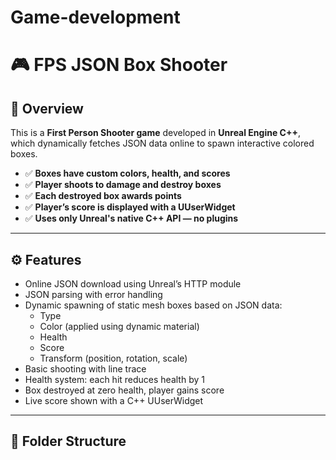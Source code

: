 # Game-development

# 🎮 FPS JSON Box Shooter

## 📌 Overview

This is a **First Person Shooter game** developed in **Unreal Engine C++**, which dynamically fetches JSON data online to spawn interactive colored boxes.

- ✅ **Boxes have custom colors, health, and scores**
- ✅ **Player shoots to damage and destroy boxes**
- ✅ **Each destroyed box awards points**
- ✅ **Player’s score is displayed with a UUserWidget**
- ✅ **Uses only Unreal's native C++ API — no plugins**

---

## ⚙️ Features

- Online JSON download using Unreal’s HTTP module
- JSON parsing with error handling
- Dynamic spawning of static mesh boxes based on JSON data:
  - Type
  - Color (applied using dynamic material)
  - Health
  - Score
  - Transform (position, rotation, scale)
- Basic shooting with line trace
- Health system: each hit reduces health by 1
- Box destroyed at zero health, player gains score
- Live score shown with a C++ UUserWidget

---

## 📁 Folder Structure

